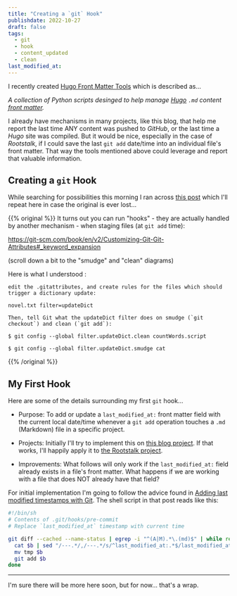 ```yaml
---
title: "Creating a `git` Hook"
publishdate: 2022-10-27
draft: false
tags:
  - git
  - hook
  - content_updated
  - clean
last_modified_at:   
---
```


I recently created [Hugo Front Matter Tools](https://github.com/Digital-Grinnell/hugo-front-matter-tools) which is described as...

_A collection of Python scripts desinged to help manage [Hugo](https://gohugo.io) `.md` content [front matter](https://gohugo.io/content-management/front-matter/)._

I already have mechanisms in many projects, like this blog, that help me report the last time ANY content was pushed to _GitHub_, or the last time a _Hugo_ site was compiled.  But it would be nice, especially in the case of _Rootstalk_, if I could save the last `git add` date/time into an individual file's front matter.  That way the tools mentioned above could leverage and report that valuable information.

## Creating a `git` Hook

While searching for possibilities this morning I ran across [this post](https://stackoverflow.com/a/17360528) which I'll repeat here in case the original is ever lost...

{{% original %}}
It turns out you can run "hooks" - they are actually handled by another mechanism - when staging files (at `git add` time):

https://git-scm.com/book/en/v2/Customizing-Git-Git-Attributes#_keyword_expansion

(scroll down a bit to the "smudge" and "clean" diagrams)

Here is what I understood :

    edit the .gitattributes, and create rules for the files which should trigger a dictionary update:

    novel.txt filter=updateDict

    Then, tell Git what the updateDict filter does on smudge (`git checkout`) and clean (`git add`):

    $ git config --global filter.updateDict.clean countWords.script

    $ git config --global filter.updateDict.smudge cat

{{% /original %}}

## My First Hook

Here are some of the details surrounding my first `git` hook...

- Purpose: To add or update a `last_modified_at:` front matter field with the current local date/time whenever a `git add` operation touches a `.md` (Markdown) file in a specific project.

- Projects: Initially I'll try to implement this on [this blog project](https://github.com/Digital-Grinnell/dlad-blog).  If that works, I'll happily apply it to [the Rootstalk project](https://github.com/Digital-Grinnell/rootstalk).

- Improvements: What follows will only work if the `last_modified_at:` field already exists in a file's front matter.  What happens if we are working with a file that does NOT already have that field?

For initial implementation I'm going to follow the advice found in [Adding last modified timestamps with Git](https://mademistakes.com/notes/adding-last-modified-timestamps-with-git/).  The shell script in that post reads like this:

```sh
#!/bin/sh
# Contents of .git/hooks/pre-commit
# Replace `last_modified_at` timestamp with current time

git diff --cached --name-status | egrep -i "^(A|M).*\.(md)$" | while read a b; do
  cat $b | sed "/---.*/,/---.*/s/^last_modified_at:.*$/last_modified_at: $(date -u "+%Y-%m-%dT%H:%M:%S")/" > tmp
  mv tmp $b
  git add $b
done
```



---

I'm sure there will be more here soon, but for now... that's a wrap.
